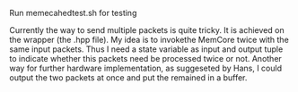 Run memecahedtest.sh for testing

Currently the way to send multiple packets is quite tricky. It is achieved on the wrapper (the .hpp file). My idea is to invokethe MemCore twice with the same input packets. Thus I need a state variable as input and output tuple to indicate whether this packets need be processed twice or not. 
Another way for further hardware implementation, as suggeseted by Hans, I could output the two packets at once and put the remained in a buffer. 
